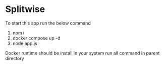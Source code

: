 # Splitwise
To start this app run the below command
1) npm i
2) docker compose up -d  
3) node app.js

Docker runtime should be install in your system
run all command in parent directory
